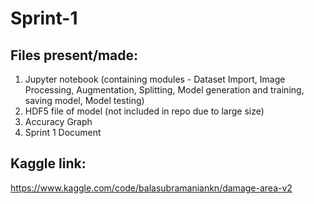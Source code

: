 # Sprint-1

## Files present/made:

1) Jupyter notebook (containing modules - Dataset Import, Image Processing, Augmentation, Splitting, Model generation and training, saving model, Model testing)
2) HDF5 file of model (not included in repo due to large size)
3) Accuracy Graph
4) Sprint 1 Document


## Kaggle link:
https://www.kaggle.com/code/balasubramaniankn/damage-area-v2
